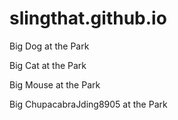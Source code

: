 # slingthat.github.io
<p>Big Dog at the Park</p>
    <p>Big Cat at the Park</p>
    <p>Big Mouse at the Park</p>
    <p>Big ChupacabraJding8905 at the Park</p>

